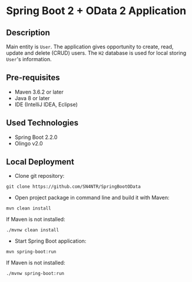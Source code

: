 # Spring Boot 2 + OData 2 Application

Description
---

Main entity is `User`. The application gives opportunity to create, read, update and delete (CRUD) users.
The `H2` database is used for local storing `User`'s information.

Pre-requisites
---

* Maven 3.6.2 or later
* Java 8 or later
* IDE (IntelliJ IDEA, Eclipse)

Used Technologies
---

* Spring Boot 2.2.0
* Olingo v2.0

Local Deployment
-------

* Clone git repository:

```
git clone https://github.com/SN4NTR/SpringBootOData
```

* Open project package in command line and build it with Maven:

```
mvn clean install
```

If Maven is not installed:

```
./mvnw clean install
```

* Start Spring Boot application:

```
mvn spring-boot:run
```

If Maven is not installed:

```
./mvnw spring-boot:run
```